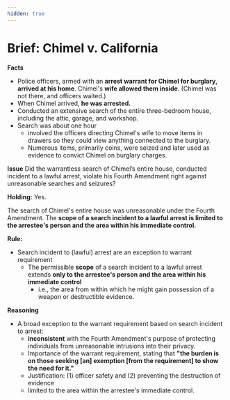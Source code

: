 ```yaml
---
hidden: true
---
```


# Brief: Chimel v. California

**Facts**&#x20;

* Police officers, armed with an **arrest warrant for Chimel for burglary, arrived at his home**. Chimel's **wife allowed them inside**. (Chimel was not there, and officers waited.)
* When Chimel arrived, **he was arrested.**&#x20;
* Conducted an extensive search of the entire three-bedroom house, including the attic, garage, and workshop.&#x20;
* Search was about one hour
  * involved the officers directing Chimel's wife to move items in drawers so they could view anything connected to the burglary.&#x20;
  * Numerous items, primarily coins, were seized and later used as evidence to convict Chimel on burglary charges.

**Issue** Did the warrantless search of Chimel’s entire house, conducted incident to a lawful arrest, violate his Fourth Amendment right against unreasonable searches and seizures?

**Holding:** Yes.&#x20;

The search of Chimel's entire house was unreasonable under the Fourth Amendment. The **scope of a search incident to a lawful arrest is limited to the arrestee's person and the area within his immediate control.**

**Rule:**&#x20;

* Search incident to (lawful) arrest are an exception to warrant requirement
  * The permissible **scope** of a search incident to a lawful arrest extends **only to the arrestee's person and the area within his immediate control**
    * i.e., the area from within which he might gain possession of a weapon or destructible evidence.&#x20;

**Reasoning**&#x20;

* A broad exception to the warrant requirement based on search incident to arrest:
  * **inconsistent** with the Fourth Amendment's purpose of protecting individuals from unreasonable intrusions into their privacy.&#x20;
  * Importance of the warrant requirement, stating that **"the burden is on those seeking \[an] exemption \[from the requirement] to show the need for it."**&#x20;
  * Justification: (1) officer safety and (2) preventing the destruction of evidence
  * limited to the area within the arrestee's immediate control.&#x20;
